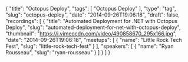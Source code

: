 {
  "title": "Octopus Deploy",
  "tags": [
    "Octopus Deploy"
  ],
  "type": "tag",
  "slug": "octopus-deploy",
  "date": "2014-09-26T19:06:18",
  "draft": false,
  "recordings": [
    {
      "title": "Automated Deployment for .NET with Octopus Deploy",
      "slug": "automated-deployment-for-net-with-octopus-deploy",
      "thumbnail": "https://i.vimeocdn.com/video/490858670_295x166.jpg",
      "date": "2014-09-26T19:06:18",
      "meetups": [
        {
          "name": "Little Rock Tech Fest",
          "slug": "little-rock-tech-fest"
        }
      ],
      "speakers": [
        {
          "name": "Ryan Rousseau",
          "slug": "ryan-rousseau"
        }
      ]
    }
  ]
}